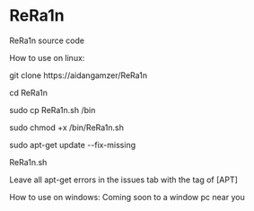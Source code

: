 # ReRa1n
ReRa1n source code

How to use on linux:

git clone https://aidangamzer/ReRa1n

cd ReRa1n

sudo cp ReRa1n.sh /bin

sudo chmod +x /bin/ReRa1n.sh

sudo apt-get update --fix-missing

ReRa1n.sh 

Leave all apt-get errors in the issues tab with the tag of [APT]

How to use on windows: 
Coming soon to a window pc near you
